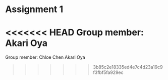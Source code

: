 # Assignment 1
<<<<<<< HEAD
Group member: Akari Oya
=======
Group member: 
Chloe Chen
Akari Oya
>>>>>>> 3b85c2e18335ed4e7c4d23a19c9f3fbf5fa929ec
